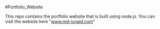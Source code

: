#Portfolio_Website

This repo contains the portfolio website that is built using node.js. You can visit the website here "www.md-junaid.com" 